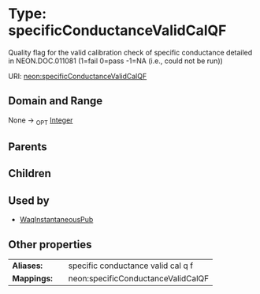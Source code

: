 
# Type: specificConductanceValidCalQF


Quality flag for the valid calibration check of specific conductance detailed in NEON.DOC.011081 (1=fail 0=pass -1=NA (i.e., could not be run))

URI: [neon:specificConductanceValidCalQF](https://data.neonscience.org/specificConductanceValidCalQF)


## Domain and Range

None ->  <sub>OPT</sub> [Integer](types/Integer.md)

## Parents


## Children


## Used by

 * [WaqInstantaneousPub](WaqInstantaneousPub.md)

## Other properties

|  |  |  |
| --- | --- | --- |
| **Aliases:** | | specific conductance valid cal q f |
| **Mappings:** | | neon:specificConductanceValidCalQF |

